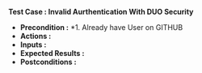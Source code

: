 **Test Case : Invalid Aurthentication With DUO Security**
  * **Precondition :** 
      *1. Already have User on GITHUB
  * **Actions :** 
  * **Inputs :**
  * **Expected Results :**
  * **Postconditions :**
